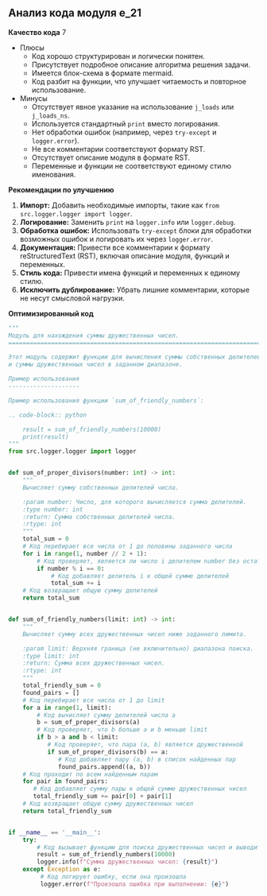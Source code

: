 ## Анализ кода модуля e_21

**Качество кода**
7
-   Плюсы
    -   Код хорошо структурирован и логически понятен.
    -   Присутствует подробное описание алгоритма решения задачи.
    -   Имеется блок-схема в формате mermaid.
    -   Код разбит на функции, что улучшает читаемость и повторное использование.
-   Минусы
    -   Отсутствует явное указание на использование `j_loads` или `j_loads_ns`.
    -   Используется стандартный `print` вместо логирования.
    -   Нет обработки ошибок (например, через `try-except` и `logger.error`).
    -   Не все комментарии соответствуют формату RST.
    -   Отсутствует описание модуля в формате RST.
    -   Переменные и функции не соответствуют единому стилю именования.

**Рекомендации по улучшению**

1.  **Импорт:** Добавить необходимые импорты, такие как `from src.logger.logger import logger`.
2.  **Логирование:** Заменить `print` на `logger.info` или `logger.debug`.
3.  **Обработка ошибок:** Использовать `try-except` блоки для обработки возможных ошибок и логировать их через `logger.error`.
4.  **Документация:** Привести все комментарии к формату reStructuredText (RST), включая описание модуля, функций и переменных.
5.  **Стиль кода:** Привести имена функций и переменных к единому стилю.
6.  **Исключить дублирование:** Убрать лишние комментарии, которые не несут смысловой нагрузки.

**Оптимизированный код**

```python
"""
Модуль для нахождения суммы дружественных чисел.
=========================================================================================

Этот модуль содержит функции для вычисления суммы собственных делителей числа
и суммы дружественных чисел в заданном диапазоне.

Пример использования
--------------------

Пример использования функции `sum_of_friendly_numbers`:

.. code-block:: python

    result = sum_of_friendly_numbers(10000)
    print(result)
"""
from src.logger.logger import logger


def sum_of_proper_divisors(number: int) -> int:
    """
    Вычисляет сумму собственных делителей числа.

    :param number: Число, для которого вычисляется сумма делителей.
    :type number: int
    :return: Сумма собственных делителей числа.
    :rtype: int
    """
    total_sum = 0
    # Код перебирает все числа от 1 до половины заданного числа
    for i in range(1, number // 2 + 1):
        # Код проверяет, является ли число i делителем number без остатка
        if number % i == 0:
            # Код добавляет делитель i к общей сумме делителей
            total_sum += i
    # Код возвращает общую сумму делителей
    return total_sum


def sum_of_friendly_numbers(limit: int) -> int:
    """
    Вычисляет сумму всех дружественных чисел ниже заданного лимита.

    :param limit: Верхняя граница (не включительно) диапазона поиска.
    :type limit: int
    :return: Сумма всех дружественных чисел.
    :rtype: int
    """
    total_friendly_sum = 0
    found_pairs = []
    # Код перебирает все числа от 1 до limit
    for a in range(1, limit):
        # Код вычисляет сумму делителей числа a
        b = sum_of_proper_divisors(a)
        # Код проверяет, что b больше a и b меньше limit
        if b > a and b < limit:
           # Код проверяет, что пара (a, b) является дружественной
           if sum_of_proper_divisors(b) == a:
              # Код добавляет пару (a, b) в список найденных пар
              found_pairs.append((a, b))
    # Код проходит по всем найденным парам
    for pair in found_pairs:
       # Код добавляет сумму пары к общей сумме дружественных чисел
       total_friendly_sum += pair[0] + pair[1]
    # Код возвращает общую сумму дружественных чисел
    return total_friendly_sum


if __name__ == '__main__':
    try:
        # Код вызывает функцию для поиска дружественных чисел и выводит результат
        result = sum_of_friendly_numbers(10000)
        logger.info(f"Сумма дружественных чисел: {result}")
    except Exception as e:
         # Код логирует ошибку, если она произошла
         logger.error(f"Произошла ошибка при выполнении: {e}")